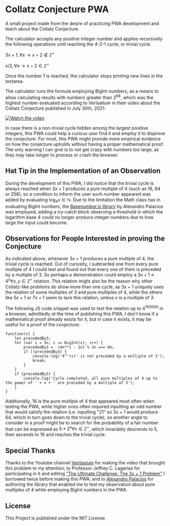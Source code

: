 # Collatz Conjecture PWA

A small project made from the desire of practicing PWA development and teach about the Collatz Conjecture.

The calculator accepts any positive integer number and applies recursively the following operations until reaching the 4-2-1 cycle, or trivial cycle.

$3x+1, \forall x \rightarrow  x \div 2 \notin \mathbb{Z}^{+}$

$x/2, \forall x \rightarrow  x \div 2 \in \mathbb{Z}^{+}$

Once the number 1 is reached, the calculator stops printing new lines in the textarea.

The calculator runs the formula employing BigInt numbers, as a means to allow calculating results with numbers greater than $2^{68}$, which was the highest number evaluated according to Verisatium in their video about the Collatz Conjecture published in July 30th, 2021:

[![Watch the video](https://img.youtube.com/vi/094y1Z2wpJg/default.jpg)](https://youtu.be/094y1Z2wpJg)

In case there is a non-trivial cycle hidden among the largest positive integers, this PWA could help a curious user find it and employ it to disprove the conjecture. For most, this PWA might provide more empirical evidence on how the conjecture upholds without having a proper mathematical proof. The only warning I can give is to not get crazy with numbers too large, as they may take longer to process or crash the browser.

## Hat Tip in the Implementation of an Observation

During the development of this PWA, I did notice that the trivial cycle is always reached when $3x+1$ produces a pure multiple of 4 (such as 16, 64 or 256), so a condition to inform the user such number appeared was added by evaluating $\log_4 x \in \mathbb{N}$. Due to the limitation the Math class has in evaluating BigInt numbers, the [Basenumber.js library](https://alexsp3.github.io/Basenumber.js/) by Alexandro Palacios was employed, adding a try-catch block observing a threshold in which the logarithm base 4 could no longer produce integer numbers due to how large the input could become.

## Observations for People Interested in proving the Conjecture

As indicated above, whenever $3x+1$ produces a pure multiple of 4, the trivial cycle is reached. Out of curiosity, I subtracted one from every pure multiple of 4 I could test and found out that every one of them is preceded by a multiple of 3. So perhaps a demonstration could employ a $3x+1 \equiv 4^y \forall x, y \in \mathbb{Z}^{+}$ relation. This relation might also be the reason why other Collatz-like problems do show more than one cycle, as $3x+1$ uniquely uses the relation of some multiples of 3 and pure multiples of 4, while the others like $5x+1$ or $7x+1$ seem to lack this relation, unless x is a multiple of 3.

The following JS code snippet was used to test the relation up to $4^{100000}$ in a browser, admittedly at the time of publishing this PWA, I don't know if a mathematical proof already exists for it, but in case it exists, it may be useful for a proof of the conjecture:
```
function(x) {
    let precededBy3;
    for (var i = 1n; i <= BigInt(x); i++) {
        precededBy3 =  (4n**i - 1n) % 3n === 0n;
        if (!precededBy3) {
            console.log('4^'+i+' is not preceded by a multiple of 3');
            break;
        }
    }
    if (precededBy3) {
        console.log('Cycle completed, all pure multiples of 4 up to the power of ' + x + ' are preceded by a multiple of 3');
    }
}
```

Additionally, 16 is the pure multiple of 4 that appeared most often when testing the PWA, while higher ones often required inputting an odd number that would satisfy the relation (i.e. inputting "21" so $3x+1$ would produce 64, which in turn goes down to the trivial cycle), so another angle to consider in a proof might be to search for the probability of a fair number that can be expressed as $5*2^x \forall x \in \mathbb{Z}^{+}$, which invariably descends to 5, then ascends to 16 and reaches the trivial cycle.

## Special Thanks

Thanks to the Youtube channel [Veritasium](https://www.youtube.com/@veritasium) for making the video that brought this problem to my attention; to Professor Jeffrey C. Lagarias for participating in it and editing ["The Ultimate Challenge: The 3x + 1 Problem"](https://books.google.com/books/about/The_Ultimate_Challenge.html?id=hekJ7JDMEVkC) I borrowed twice before making this PWA; and to [Alexandro Palacios](https://github.com/AlexSp3) for authoring the library that enabled me to test my observation about pure multiples of 4 while employing BigInt numbers in the PWA.

## License

This Project is published under the MIT License